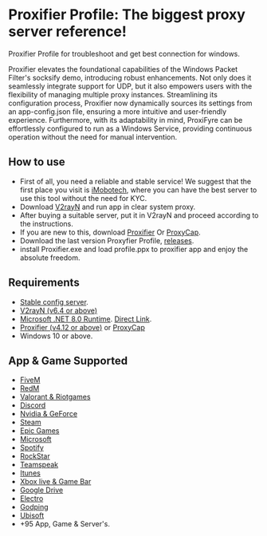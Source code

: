 # Proxifier Profile: The biggest proxy server reference!
Proxifier Profile for troubleshoot and get best connection for windows.


Proxifier elevates the foundational capabilities of the Windows Packet Filter's socksify demo, introducing robust enhancements. Not only does it seamlessly integrate support for UDP, but it also empowers users with the flexibility of managing multiple proxy instances. Streamlining its configuration process, Proxifier now dynamically sources its settings from an app-config.json file, ensuring a more intuitive and user-friendly experience. Furthermore, with its adaptability in mind, ProxiFyre can be effortlessly configured to run as a Windows Service, providing continuous operation without the need for manual intervention.


## How to use
- First of all, you need a reliable and stable service! We suggest that the first place you visit is [iMobotech](https://imobotech.com/), where you can have the best server to use this tool without the need for KYC.
- Download [V2rayN](https://github.com/2dust/v2rayN/releases) and run app in clear system proxy.
- After buying a suitable server, put it in V2rayN and proceed according to the instructions.
- If you are new to this, download [Proxifier](https://www.proxifier.com/download/) Or [ProxyCap](https://github.com/Alighandchi/Proxifier/raw/refs/heads/main/pcap539_x64_repack.msi).
- Download the last version Proxyfier Profile, [releases](https://github.com/Alighandchi/Proxifier/releases).
- install Proxifier.exe and load profile.ppx to proxifier app and enjoy the absolute freedom.


## Requirements  
- [Stable config server](https://imobotech.com/).
- [V2rayN (v6.4 or above)](https://github.com/2dust/v2rayN/releases)
- [Microsoft .NET 8.0 Runtime](https://dotnet.microsoft.com/en-us/download/dotnet/8.0). [Direct Link](https://download.visualstudio.microsoft.com/download/pr/1e9f5038-d1c3-4219-94e9-62d6f810e589/c28bb8c8a1a3d01c72f3db1646a983c5/dotnet-sdk-8.0.204-win-x64.exe).
- [Proxifier (v4.12 or above)](https://www.proxifier.com/download/) or [ProxyCap](https://github.com/Alighandchi/Proxifier/raw/refs/heads/main/pcap539_x64_repack.msi)
- Windows 10 or above.


## App & Game Supported
- [FiveM](https://fivem.net/)
- [RedM](https://redm.net/)
- [Valorant & Riotgames](https://playvalorant.com/)
- [Discord](Discord.com)
- [Nvidia & GeForce](https://www.nvidia.com/)
- [Steam](https://steamcommunity.com/)
- [Epic Games](https://store.epicgames.com/)
- [Microsoft](https://support.microsoft.com/)
- [Spotify](https://open.spotify.com/)
- [RockStar](https://www.rockstargames.com/)
- [Teamspeak](https://www.teamspeak.com/en/)
- [Itunes](https://www.apple.com/itunes/)
- [Xbox live & Game Bar](https://www.xbox.com/)
- [Google Drive](drive.google.com)
- [Electro](https://electrotm.org/)
- [Godping](https://godping.ir/)
- [Ubisoft](https://Ubisoft.com/)
- +95 App, Game & Server's.
